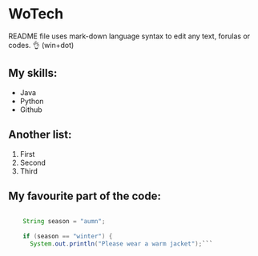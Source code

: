 # WoTech
README file uses mark-down language syntax to edit any text, forulas or codes. 👌 (win+dot)
## My skills:
- Java
- Python
- Github

## Another list:
1. First
2. Second
3. Third

## My favourite part of the code:

```java

    String season = "aumn";
    
    if (season == "winter") {
      System.out.println("Please wear a warm jacket");```
